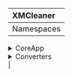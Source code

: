 |    XMCleaner   |
|:---------------|
|Namespaces
<details><summary>CoreApp</summary>
> *Namespace*
  <details>
  <summary>Core</summary>
> *Class*
    <details>
    <summary>Public Members</summary> 
      <details>
      <summary>func1</summary>
> *public member function*
      funcDescription
      </details>
      <details>
      <summary>func2</summary>
      > *public member function*
      funcDescription
      </details>
    </details>
    <details>
    <summary>Private Members</summary> 
      <details>
      <summary>func1</summary>
      > *private member function*
      funcDescription
      </details>
      <details>
      <summary>func2</summary>
      > *private member function*
      funcDescription
      </details>
    </details>
  </details>
 <details>
 <summary>ShareLog</summary>
  <details>
  <summary>Public Members</summary>
  Members
   <details>
   <summary>func1</summary>
   funcDescription
   </details>
  </details>
 </details>
</details>

<details><summary>Converters</summary>
  <details>
  <summary>HashLog</summary>
    <details>
    <summary>Public Members</summary> 
      <details>
      <summary>func1</summary>
      funcDescription
      </details>
      <details>
      <summary>func2</summary>
      funcDescription
      </details>
    </details>
    <details>
    <summary>Private Members</summary> 
      <details>
      <summary>func1</summary>
      funcDescription
      </details>
      <details>
      <summary>func2</summary>
      funcDescription
      </details>
    </details>
  </details>
 <details>
 <summary>ShareLog</summary>
  <details>
  <summary>Public Members</summary>
  Members
   <details>
   <summary>func1</summary>
   funcDescription
   </details>
  </details>
 </details>
</details>|